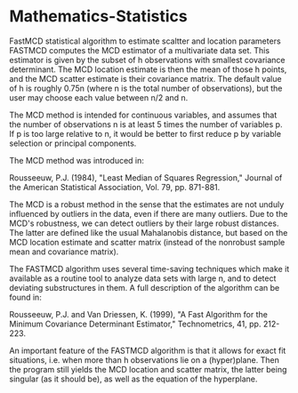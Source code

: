 # Mathematics-Statistics

FastMCD statistical algorithm to estimate scaltter and location parameters
FASTMCD computes the MCD estimator of a multivariate data set.  This 
 estimator is given by the subset of h observations with smallest covariance 
 determinant.  The MCD location estimate is then the mean of those h points,
 and the MCD scatter estimate is their covariance matrix.  The default value 
 of h is roughly 0.75n (where n is the total number of observations), but the 
 user may choose each value between n/2 and n.


 The MCD method is intended for continuous variables, and assumes that 
 the number of observations n is at least 5 times the number of variables p. 
 If p is too large relative to n, it would be better to first reduce
 p by variable selection or principal components.

 The MCD method was introduced in:

   Rousseeuw, P.J. (1984), "Least Median of Squares Regression," 
   Journal of the American Statistical Association, Vol. 79, pp. 871-881.

 The MCD is a robust method in the sense that the estimates are not unduly 
 influenced by outliers in the data, even if there are many outliers. 
 Due to the MCD's robustness, we can detect outliers by their large
 robust distances. The latter are defined like the usual Mahalanobis
 distance, but based on the MCD location estimate and scatter matrix
 (instead of the nonrobust sample mean and covariance matrix).


 The FASTMCD algorithm uses several time-saving techniques which 
 make it available as a routine tool to analyze data sets with large n,
 and to detect deviating substructures in them. A full description of the 
 algorithm can be found in:

   Rousseeuw, P.J. and Van Driessen, K. (1999), "A Fast Algorithm for the 
   Minimum Covariance Determinant Estimator," Technometrics, 41, pp. 212-223.

 An important feature of the FASTMCD algorithm is that it allows for exact 
 fit situations, i.e. when more than h observations lie on a (hyper)plane. 
 Then the program still yields the MCD location and scatter matrix, the latter
 being singular (as it should be), as well as the equation of the hyperplane.
